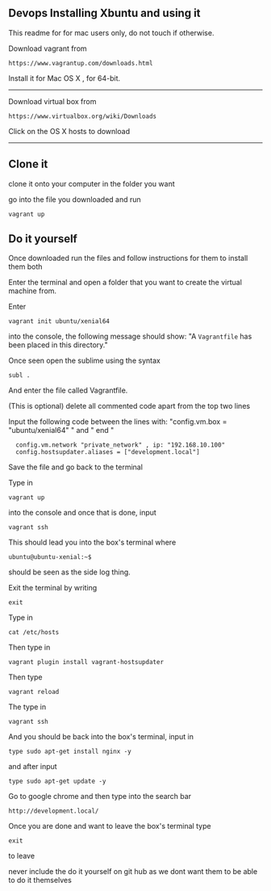 ## Devops Installing Xbuntu and using it

This readme for for mac users only, do not touch if otherwise.

Download vagrant from
	
	https://www.vagrantup.com/downloads.html
	
Install it for Mac OS X	, for 64-bit.

<hr />

Download virtual box from 

	https://www.virtualbox.org/wiki/Downloads

Click on the OS X hosts to download

<hr/>
 
## Clone it

clone it onto your computer in the folder you want

go into the file you downloaded and run 

	vagrant up
  
## Do it yourself 
 
Once downloaded run the files and follow instructions for them to install them both

Enter the terminal and open a folder that you want to create the virtual machine from.

Enter 
	
	vagrant init ubuntu/xenial64

into the console, the following message should show: "A `Vagrantfile` has been placed in this directory." 

Once seen open the sublime using the syntax

	subl . 
	
And enter the file called Vagrantfile.


(This is optional) delete all commented code apart from the top two lines

Input the following code between the lines with: "config.vm.box = "ubuntu/xenial64" " and " end "
	
	  config.vm.network "private_network" , ip: "192.168.10.100"
	  config.hostsupdater.aliases = ["development.local"]

Save the file and go back to the terminal

Type in 
	
	vagrant up
	
into the console and once that is done, input

	vagrant ssh

This should lead you into the box's terminal where 
	
	ubuntu@ubuntu-xenial:~$ 
	
should be seen as the side log thing. 

Exit the terminal by writing

	exit

Type in 

	cat /etc/hosts
	
Then type in	

	vagrant plugin install vagrant-hostsupdater
	
Then type

	vagrant reload
	
The type in

	vagrant ssh		

And you should be back into the box's terminal, input in

	type sudo apt-get install nginx -y

and after input

	type sudo apt-get update -y
	
Go to google chrome and then type into the search bar

	http://development.local/	

Once you are done and want to leave the box's terminal type

	exit

to leave 


never include the do it yourself on git hub as we dont want them to be able to do it themselves


